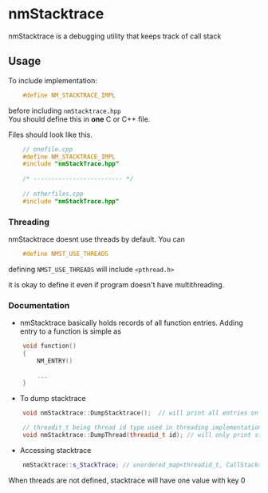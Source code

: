 # nmStacktrace
nmStacktrace is a debugging utility that keeps track of call stack


## Usage
To include implementation:
```cpp
    #define NM_STACKTRACE_IMPL
```
before including `nmStacktrace.hpp`<br>
You should define this in **one** C or C++ file.

Files should look like this.
```cpp
    // onefile.cpp
    #define NM_STACKTRACE_IMPL
    #include "nmStackTrace.hpp"
    
    /* ------------------------- */
    
    // otherfiles.cpp
    #include "nmStackTrace.hpp"
```

### Threading
nmStacktrace doesnt use threads by default. You can
```cpp
    #define NMST_USE_THREADS
```
defining `NMST_USE_THREADS` will include `<pthread.h>`

it is okay to define it even if program doesn't have multithreading.




### Documentation
- nmStacktrace basically holds records of all function entries. Adding entry to a function is simple as
```cpp
    void function()
    {
        NM_ENTRY()
        
        ...
    }
```

- To dump stacktrace
```cpp
    void nmStacktrace::DumpStacktrace();  // will print all entries on all used threads,
```
```cpp
    // threadit_t being thread id type used in threading implementation (for pthread, its pthread_t)
    void nmStacktrace::DumpThread(threadid_t id); // will only print stacktrace of given id
```

- Accessing stacktrace
```cpp
    nmStacktrace::s_StackTrace; // unordered_map<threadid_t, CallStack>
```
When threads are not defined, stacktrace will have one value with key 0